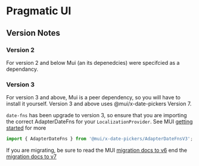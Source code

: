 # Pragmatic UI

## Version Notes

### Version 2

For version 2 and below Mui (an its depenedcies) were specifcied as a dependancy.

### Version 3

For version 3 and above, Mui is a peer dependency, so you will have to install it yourself. Version 3 and above uses @mui/x-date-pickers Version 7.

`date-fns` has been upgrade to version 3, so ensure that you are importing the correct AdapterDateFns for your `LocalizationProvider`. See MUI [getting started](https://mui.com/x/react-date-pickers/getting-started/) for more

```javascript
import { AdapterDateFns } from '@mui/x-date-pickers/AdapterDateFnsV3';
```

If you are migrating, be sure to read the MUI [migration docs to v6](https://mui.com/x/migration/migration-pickers-v5/) end the [migration docs to v7](https://mui.com/x/migration/migration-pickers-v6/)
